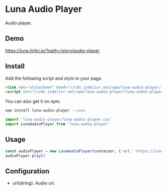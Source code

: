 # Luna Audio Player

Audio player.

## Demo

https://luna.liriliri.io/?path=/story/audio-player

## Install

Add the following script and style to your page.

```html
<link rel="stylesheet" href="//cdn.jsdelivr.net/npm/luna-audio-player/luna-audio-player.css" />
<script src="//cdn.jsdelivr.net/npm/luna-audio-player/luna-audio-player.js"></script>
```

You can also get it on npm.

```bash
npm install luna-audio-player --save
```

```javascript
import 'luna-audio-player/luna-audio-player.css'
import LunaAudioPlayer from 'luna-audio-player'
```

## Usage

```javascript
const audioPlayer = new LunaAudioPlayer(container, { url: 'https://luna.liriliri.io/Get_along.mp3' })
audioPlayer.play()
```

## Configuration

* url(string): Audio url.
